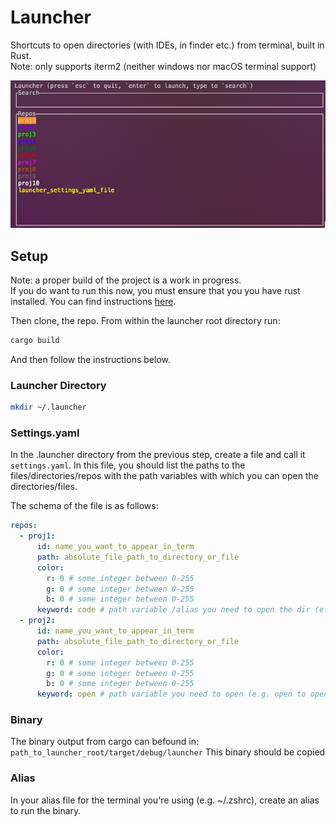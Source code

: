 # Launcher

Shortcuts to open directories (with IDEs, in finder etc.) from terminal, built in Rust.  
Note: only supports iterm2 (neither windows nor macOS terminal support)

![launcher](docs_img.png)

## Setup

Note: a proper build of the project is a work in progress.  
If you do want to run this now, you must ensure that you you have rust installed. You can find instructions [here](https://www.rust-lang.org/tools/install).

Then clone, the repo. From within the launcher root directory run:

```bash
cargo build
```

And then follow the instructions below.

### Launcher Directory

```bash
mkdir ~/.launcher
```

### Settings.yaml

In the .launcher directory from the previous step, create a file and call it `settings.yaml`. In this file, you should list the paths to the files/directories/repos with the path variables with which you can open the directories/files.

The schema of the file is as follows:

```yaml
repos:
  - proj1:
      id: name_you_want_to_appear_in_term
      path: absolute_file_path_to_directory_or_file
      color:
        r: 0 # some integer between 0-255
        g: 0 # some integer between 0-255
        b: 0 # some integer between 0-255
      keyword: code # path variable /alias you need to open the dir (e.g. code for vscode)
  - proj2:
      id: name_you_want_to_appear_in_term
      path: absolute_file_path_to_directory_or_file
      color:
        r: 0 # some integer between 0-255
        g: 0 # some integer between 0-255
        b: 0 # some integer between 0-255
      keyword: open # path variable you need to open (e.g. open to open in finder)
```

### Binary

The binary output from cargo can befound in:  
`path_to_launcher_root/target/debug/launcher`
This binary should be copied

### Alias

In your alias file for the terminal you're using (e.g. ~/.zshrc), create an alias to run the binary.
